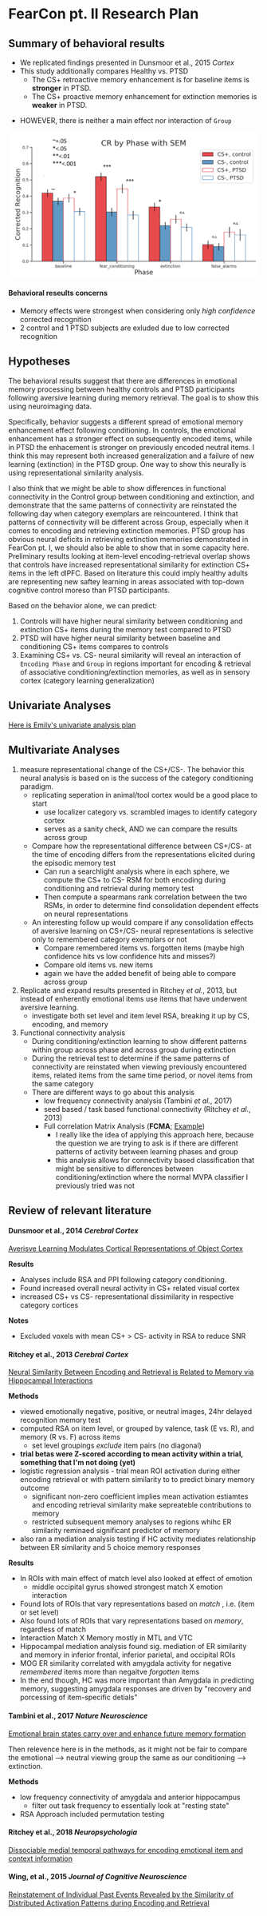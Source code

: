 # FearCon pt. II Research Plan

## Summary of behavioral results
- We replicated findings presented in Dunsmoor et al., 2015 _Cortex_ 
- This study additionally compares Healthy vs. PTSD
    - The CS+ retroactive memory enhancement is for baseline items is __stronger__ in PTSD.
    - The CS+ proactive memory enhancement for extinction memories is __weaker__ in PTSD.
* HOWEVER, there is neither a main effect nor interaction of `Group`

![img](https://github.com/dunsmoorlab/fc_memory_study/blob/master/graphing/behavior/group_mem_final.PNG)

#### Behavioral reseults concerns
- Memory effects were strongest when considering only _high confidence_ corrected recognition
- 2 control and 1 PTSD subjects are exluded due to low corrected recognition

## Hypotheses
The behavioral results suggest that there are differences in emotional memory processing between healthy controls and PTSD participants following aversive learning during memory retrieval. The goal is to show this using neuroimaging data.

Specifically, behavior suggests a different spread of emotional memory enhancement effect following conditioning. In controls, the emotional enhancement has a stronger effect on subsequently encoded items, while in PTSD the enhacement is stronger on previously encoded neutral items. I think this may represent both increased generalization and a failure of new learning (extinction) in the PTSD group.
One way to show this neurally is using representational similarity analysis.

I also think that we might be able to show differences in functional connectivity in the Control group between conditioning and extinction, and demonstrate that the same patterns of connectivity are reinstated the following day when category exemplars are reincountered. I think that patterns of connectivity will be different across Group, especially when it comes to encoding and retrieving extinction memories. PTSD group has obvious neural deficits in retrieving extinction memories demonstrated in FearCon pt. I, we should also be able to show that in some capacity here. Preliminary results looking at item-level encoding-retrieval overlap shows that controls have increased representational similarity for extinction CS+ items in the left dlPFC. Based on literature this could imply healthy adults are representing new saftey learning in areas associated with top-down cognitive control moreso than PTSD participants. 

Based on the behavior alone, we can predict:

1. Controls will have higher neural similarity between conditioning and extinction CS+ items during the memory test compared to PTSD
2. PTSD will have higher neural similarity between baseline and conditioning CS+ items compares to controls
3. Examining CS+ vs. CS- neural similarity will reveal an interaction of `Encoding Phase` and `Group` in regions important for encoding & retrieval of associative conditioning/extinction memories, as well as in sensory cortex (category learning generalization)

## Univariate Analyses
[Here is Emily's univariate analysis plan](univariate_plan.md)

## Multivariate Analyses
1. measure representational change of the CS+/CS-. The behavior this neural analysis is based on is the success of the category conditioning paradigm.
    - replicating seperation in animal/tool cortex would be a good place to start
        + use localizer category vs. scrambled images to identify category cortex
        + serves as a sanity check, AND we can compare the results across group
    -  Compare how the representational difference between CS+/CS- at the time of encoding differs from the representations elicited during the episodic memory test
        +  Can run a searchlight analysis where in each sphere, we compute the CS+ to CS- RSM for both encoding during conditioning and retrieval during memory test
        +  Then compute a spearmans rank correlation between the two RSMs, in order to determine find consolidation dependent effects on neural representations
    -  An interesting follow up would compare if any consolidation effects of aversive learning on CS+/CS- neural representations is selective only to remembered category exemplars or not
        +  Compare remembered items vs. forgotten items (maybe high confidence hits vs low confidence hits and misses?)
        +  Compare old items vs. new items
        +  again we have the added benefit of being able to compare across group
2. Replicate and expand results presented in Ritchey _et al._, 2013, but instead of enherently emotional items use items that have underwent aversive learning.
    - investigate both set level and item level RSA, breaking it up by CS, encoding, and memory
3. Functional connectivity analysis
    - During conditioning/extinction learning to show different patterns within group across phase and across group during extinction
    - During the retrieval test to determine if the same patterns of connectivity are reinstated when viewing previously encountered items, related items from the same time period, or novel items from the same category
    - There are different ways to go about this analysis
        + low frequency connectivity analysis (Tambini _et al._, 2017)
        + seed based / task based functional connectivity (Ritchey _et al._, 2013)
        + Full correlation Matrix Analysis (__FCMA__; [Example](https://brainiak.org/tutorials/09-fcma/))
            * I really like the idea of applying this approach here, because the question we are trying to ask is if there are different patterns of activity between learning phases and group
            * this analysis allows for connectivity based classification that might be sensitive to differences between conditioning/extinction where the normal MVPA classifier I previously tried was not


## Review of relevant literature
#### Dunsmoor et al., 2014 _Cerebral Cortex_
[Averisve Learning Modulates Cortical Representations of Object Cortex](https://academic.oup.com/cercor/article/24/11/2859/297931)

__Results__

- Analyses include RSA and PPI following category conditioning.
- Found increased overall neural activity in CS+ related visual cortex
- increased CS+ vs CS- representational dissimilarity in respective category cortices

__Notes__

- Excluded voxels with mean CS+ > CS- activity in RSA to reduce SNR

#### Ritchey et al., 2013 _Cerebral Cortex_
[Neural Similarity Between Encoding and Retrieval is Related to Memory via Hippocampal Interactions](https://academic.oup.com/cercor/article/23/12/2818/464061)

__Methods__


- viewed emotionally negative, positive, or neutral images, 24hr delayed recognition memory test
- computed RSA on item level, or grouped by valence, task (E vs. R), and memory (R vs. F) across items
    + set level groupings _exclude_ item pairs (no diagonal)
- __trial betas were Z-scored according to mean activity within a trial, something that I'm not doing (yet)__
- logistic regression analysis - trial mean ROI activation during either encoding retrieval or with pattern similarity to to predict binary memory outcome
    + significant non-zero coefficient implies mean activation estiamtes and encoding retrieval similarity make sepreateble contributions to memory
    + restricted subsequent memory analyses to regions whihc ER similarity reminaed significant predictor of memory
- also ran a mediation analysis testing if HC activity mediates relationship between ER similarity and 5 choice memory responses

__Results__

- In ROIs with main effect of match level also looked at effect of emotion
    - middle occipital gyrus showed strongest match X emotion interaction
- Found lots of ROIs that vary representations based on _match_ , i.e. (item or set level)
- Also found lots of ROIs that vary representations based on _memory_, regardless of match
- Interaction Match X Memory mostly in MTL and VTC
- Hippocampal mediation analysis found sig. mediation of ER similarity and memory in inferior frontal, inferior parietal, and occipital ROIs
- MOG ER similarity correlated with amygdala activity for negative _remembered_ items more than negaitve _forgotten_ items
- In the end though, HC was more important than Amygdala in predicting memory, suggesting amygdala responses are driven by "recovery and porcessing of item-specific detials"

#### Tambini et al., 2017 _Nature Neuroscience_
[Emotional brain states carry over and enhance future memory formation](https://www.nature.com/articles/nn.4468)

Then relevence here is in the methods, as it might not be fair to compare the emotional --> neutral viewing group the same as our conditioning --> extinction.

__Methods__

- low frequency connectivity of amygdala and anterior hippocampus
    + filter out task frequency to essentially look at "resting state"
- RSA Approach included permutation testing

#### Ritchey et al., 2018 _Neuropsychologia_
[Dissociable medial temporal pathways for encoding emotional item and context information](https://www.sciencedirect.com/science/article/pii/S0028393218307826)

#### Wing, et al., 2015 _Journal of Cognitive Neuroscience_
[Reinstatement of Individual Past Events Revealed by the Similarity of Distributed Activation Patterns during Encoding and Retrieval](https://www.mitpressjournals.org/doi/full/10.1162/jocn_a_00740?url_ver=Z39.88-2003&rfr_id=ori:rid:crossref.org&rfr_dat=cr_pub%3dpubmed)















